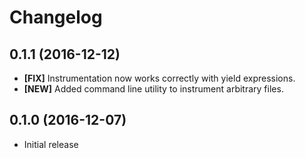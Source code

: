 # Changelog

## 0.1.1 (2016-12-12)

- **[FIX]** Instrumentation now works correctly with yield expressions.
- **[NEW]** Added command line utility to instrument arbitrary files.

## 0.1.0 (2016-12-07)

- Initial release
